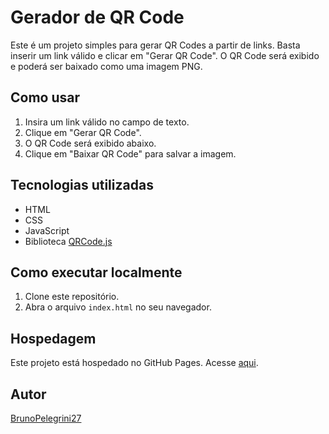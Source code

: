 # Gerador de QR Code

Este é um projeto simples para gerar QR Codes a partir de links. Basta inserir um link válido e clicar em "Gerar QR Code". O QR Code será exibido e poderá ser baixado como uma imagem PNG.

## Como usar
1. Insira um link válido no campo de texto.
2. Clique em "Gerar QR Code".
3. O QR Code será exibido abaixo.
4. Clique em "Baixar QR Code" para salvar a imagem.

## Tecnologias utilizadas
- HTML
- CSS
- JavaScript
- Biblioteca [QRCode.js](https://davidshimjs.github.io/qrcodejs/)

## Como executar localmente
1. Clone este repositório.
2. Abra o arquivo `index.html` no seu navegador.

## Hospedagem
Este projeto está hospedado no GitHub Pages. Acesse [aqui](https://BrunoPelegrini27.github.io/gerador-qrcode/).

## Autor
[BrunoPelegrini27](https://github.com/BrunoPelegrini27)
